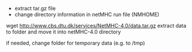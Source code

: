 - extract tar.gz file
- change directory information in netMHC run file (NMHOME)

wget http://www.cbs.dtu.dk/services/NetMHC-4.0/data.tar.gz
extract data to folder and move it into netMHC-4.0 directory

if needed, change folder for temporary data (e.g. to /tmp)
